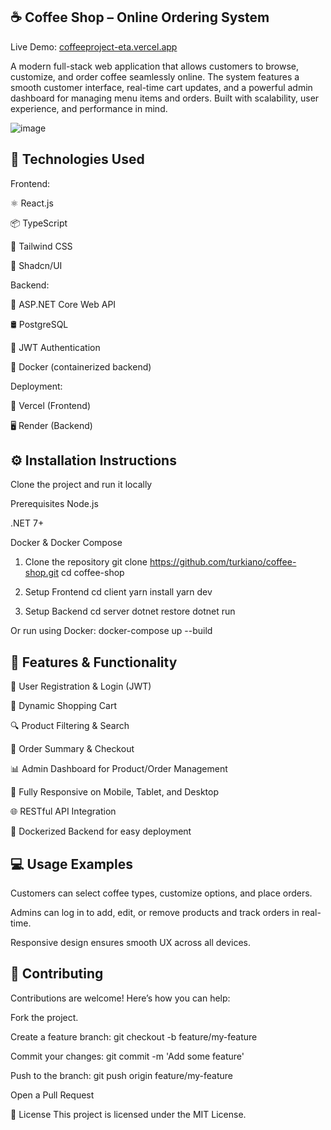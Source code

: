 ☕ Coffee Shop – Online Ordering System
------------------------------------------------
Live Demo: [coffeeproject-eta.vercel.app](https://coffeeproject-eta.vercel.app/)

A modern full-stack web application that allows customers to browse, customize, and order coffee seamlessly online. The system features a smooth customer interface, real-time cart updates, and a powerful admin dashboard for managing menu items and orders. Built with scalability, user experience, and performance in mind.

![image](https://github.com/user-attachments/assets/91ccb4b1-0507-48f2-a717-acc8c3027777)


🚀 Technologies Used
---------------------------------
Frontend:

⚛️ React.js

📦 TypeScript

🎨 Tailwind CSS

💅 Shadcn/UI

Backend:

🔧 ASP.NET Core Web API

🛢️ PostgreSQL

🔐 JWT Authentication

🐳 Docker (containerized backend)


Deployment:

🔗 Vercel (Frontend)

🖥️ Render (Backend)

⚙️ Installation Instructions
--------------------------------------
Clone the project and run it locally

Prerequisites
Node.js

.NET 7+

Docker & Docker Compose

1. Clone the repository
git clone https://github.com/turkiano/coffee-shop.git
cd coffee-shop

2. Setup Frontend
cd client
yarn install
yarn dev

3. Setup Backend
cd server
dotnet restore
dotnet run

Or run using Docker:
docker-compose up --build

🧠 Features & Functionality
-----------------------------------------------------------
👤 User Registration & Login (JWT)

🛒 Dynamic Shopping Cart

🔍 Product Filtering & Search

🧾 Order Summary & Checkout

📊 Admin Dashboard for Product/Order Management

📱 Fully Responsive on Mobile, Tablet, and Desktop

🌐 RESTful API Integration

🐳 Dockerized Backend for easy deployment

💻 Usage Examples
----------------------------------------------------------
Customers can select coffee types, customize options, and place orders.

Admins can log in to add, edit, or remove products and track orders in real-time.

Responsive design ensures smooth UX across all devices.

🤝 Contributing
----------------------------------------------------------------
Contributions are welcome! Here’s how you can help:

Fork the project.

Create a feature branch: git checkout -b feature/my-feature

Commit your changes: git commit -m 'Add some feature'

Push to the branch: git push origin feature/my-feature

Open a Pull Request

📄 License
This project is licensed under the MIT License.



